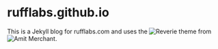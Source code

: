 # rufflabs.github.io
This is a Jekyll blog for rufflabs.com and uses the ![Reverie theme](https://reverie.pages.dev) from ![Amit Merchant](https://amitmerchant.com).
